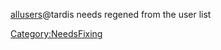 [allusers](allusers "wikilink")@tardis needs regened from the user list

[Category:NeedsFixing](Category:NeedsFixing "wikilink")